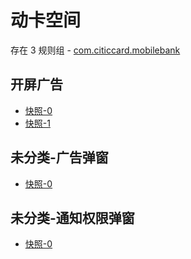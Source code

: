 # 动卡空间

存在 3 规则组 - [com.citiccard.mobilebank](/src/apps/com.citiccard.mobilebank.ts)

## 开屏广告

- [快照-0](https://i.gkd.li/i/12684908)
- [快照-1](https://i.gkd.li/i/13049013)

## 未分类-广告弹窗

- [快照-0](https://i.gkd.li/i/13049284)

## 未分类-通知权限弹窗

- [快照-0](https://i.gkd.li/i/13049283)

